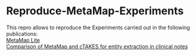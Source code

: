 # Reproduce-MetaMap-Experiments

This repro allows to reproduce the Experiments carried out in the following publications:  
[MetaMap Lite](https://academic.oup.com/jamia/article/24/4/841/2961848)  
[Comparison of MetaMap and cTAKES for entity extraction in clinical notes](https://www.ncbi.nlm.nih.gov/pmc/articles/PMC6157281/)    

[//]: # "## Map DUI to CUI"
[//]: # "https://ii.nlm.nih.gov/MRCOC/MRCOC_Doc_2016.pd " 
[//]: # "`grep '|MSH|MH|' MRCONSO.RRF | grep |ENG| | cut -d'|' -f1,14,15 > MHcui`"

[//]: # "## Map OMIM to CUI"
[//]: # "`grep '|OMIM|' MRCONSO.RRF | grep |ENG| | cut -d'|' -f1,14,15 | grep -v |MTHU | grep -vE \|[0-9]*\.[0-9]*\| > OMIMcui`"

[//]: # "## Map MSH CUI to CUI"
[//]: # "`grep '|MSH|NM|' MRCONSO.RRF | grep |ENG| | cut -d'|' -f1,14,15 | grep -E '\|C[0-9]{1,6}\|' > MHCcui"

[//]: # "# TODOS"

[//]: # "Snomed Resources `org/apache/ctakes/dictionary/lookup/fast/sno_rx_16ab.xml`"
[//]: # "needs to be changed line :  `<property key=jdbcUrl value=jdbc:hsqldb:file:src/main/resources/org/apache/ctakes/dictionary/lookup/fast/sno_rx_16ab/sno_rx_16ab/>`"
